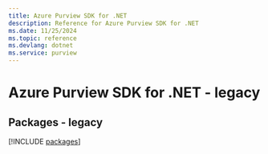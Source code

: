 ```yaml
---
title: Azure Purview SDK for .NET
description: Reference for Azure Purview SDK for .NET
ms.date: 11/25/2024
ms.topic: reference
ms.devlang: dotnet
ms.service: purview
---
```

# Azure Purview SDK for .NET - legacy
## Packages - legacy
[!INCLUDE [packages](purview-index.md)]